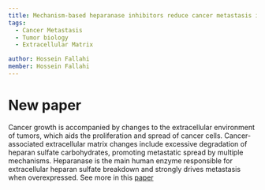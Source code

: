 ```yaml
---
title: Mechanism-based heparanase inhibitors reduce cancer metastasis in vivo
tags:
  - Cancer Metastasis
  - Tumor biology
  - Extracellular Matrix

author: Hossein Fallahi
member: Hossein Fallahi
---
```


# New paper 
Cancer growth is accompanied by changes to the extracellular environment of tumors, which aids the proliferation and spread of cancer cells. Cancer-associated extracellular matrix changes include excessive degradation of heparan sulfate carbohydrates, promoting metastatic spread by multiple mechanisms. Heparanase is the main human enzyme responsible for extracellular heparan sulfate breakdown and strongly drives metastasis when overexpressed.  See more in this [paper](https://www.pnas.org/doi/10.1073/pnas.2203167119#:~:text=Mechanism%2Dbased%20HPSE%20inhibitors%20reduce,worsened%20clinical%20outcomes%20(3).)
